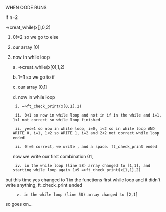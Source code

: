 WHEN CODE RUNS

If n=2

=>creat_while(x[],0,2)

1. 0!=2 so we go to else 
2. our array [0]
3. now in while loop

    a. =>creat_while(x[0],1,2)

    b. 1=1 so we go to if

    c. our array [0,1]

    d. now in while loop

        i. =>ft_check_print(x[0,1],2)

        ii. 0<1 so now in while loop and not in if in the while and i=1, 1<1 not correct so while loop finished

        ii. yes=1 so now in while loop, i=0, i<2 so in while loop AND WRITE 0, i=1, 1<2 so WRITE 1, i=2 and 2<2 not correct while loop ended

        ii. 0!=6 correct, we write , and a space. ft_check_print ended

    now we write our first combination 01,

        iv. in the while loop (line 58) array changed to [1,1], and starting while loop again 1<9 =>ft_check_print(x[1,1],2)
but this time yes changed to 1 in the functions first while loop and it didn't write anything, ft_check_print ended

         v. in the while loop (line 58) array changed to [2,1]

so goes on...
